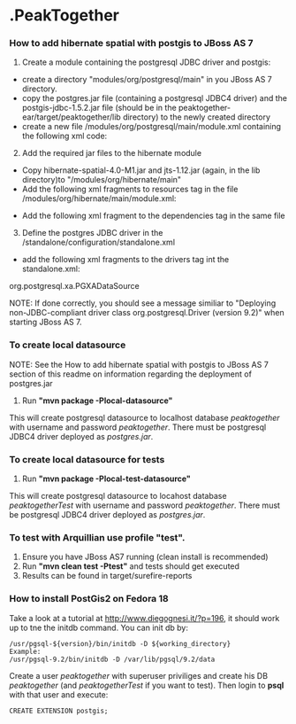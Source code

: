 .PeakTogether
============

### How to add hibernate spatial with postgis to JBoss AS 7

1. Create a module containing the postgresql JDBC driver and postgis:
- create a directory "modules/org/postgresql/main" in you JBoss AS 7 directory.
- copy the postgres.jar file (containing a postgresql JDBC4 driver) and the postgis-jdbc-1.5.2.jar file (should be in the peaktogether-ear/target/peaktogether/lib directory) to the newly created directory
- create a new file /modules/org/postgresql/main/module.xml containing the following xml code:

<?xml version="1.0" encoding="UTF-8"?>
<module xmlns="urn:jboss:module:1.0" name="org.postgresql">
    <resources>
        <resource-root path="postgres.jar"/>
        <resource-root path="postgis-jdbc-1.5.2.jar"/>
    </resources>
    <dependencies>
        <module name="javax.api"/>
        <module name="javax.transaction.api"/>
    </dependencies>
</module>

2. Add the required jar files to the hibernate module
- Copy hibernate-spatial-4.0-M1.jar and jts-1.12.jar (again, in the lib directory)to "/modules/org/hibernate/main"
- Add the following xml fragments to resources tag in the file /modules/org/hibernate/main/module.xml:

<resource-root path="hibernate-spatial-4.0-M1.jar"/>
<resource-root path="jts-1.12.jar"/>

- Add the following xml fragment to the dependencies tag in the same file

<module name="org.postgresql"/>

3. Define the postgres JDBC driver in the /standalone/configuration/standalone.xml 
- add the following xml fragments to the drivers tag int the standalone.xml:

<driver name="postgresql" module="org.postgresql">
    <xa-datasource-class>org.postgresql.xa.PGXADataSource</xa-datasource-class>
</driver>

NOTE: If done correctly, you should see a message similiar to
"Deploying non-JDBC-compliant driver class org.postgresql.Driver (version 9.2)"
when starting JBoss AS 7.


### To create local datasource
NOTE: See the How to add hibernate spatial with postgis to JBoss AS 7 section of this readme on information
regarding the deployment of postgres.jar

1. Run **"mvn package -Plocal-datasource"**

This will create postgresql datasource to localhost database *peaktogether* with username and password *peaktogether*.
There must be postgresql JDBC4 driver deployed as *postgres.jar*.

### To create local datasource for tests

1. Run **"mvn package -Plocal-test-datasource"**

This will create postgresql datasource to locahost database *peaktogetherTest* with username and password *peaktogether*.
There must be postgresql JDBC4 driver deployed as *postgres.jar*.

### To test with Arquillian use profile "test".

1. Ensure you have JBoss AS7 running (clean install is recommended)
2. Run **"mvn clean test -Ptest"** and tests should get executed
3. Results can be found in target/surefire-reports

### How to install PostGis2 on Fedora 18 ###
Take a look at a tutorial at http://www.diegognesi.it/?p=196, it should work up to tne the initdb command.
You can init db by:
```
/usr/pgsql-${version}/bin/initdb -D ${working_directory}
Example:
/usr/pgsql-9.2/bin/initdb -D /var/lib/pgsql/9.2/data
```
Create a user *peaktogether* with superuser priviliges and create his DB *peaktogether* 
(and *peaktogetherTest* if you want to test). Then login to **psql** with that user and execute:
```
CREATE EXTENSION postgis;
```
